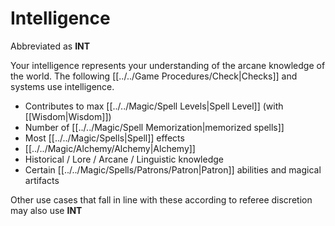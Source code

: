# Intelligence

Abbreviated as **INT**

Your intelligence represents your understanding of the arcane knowledge of the world. The following [[../../Game Procedures/Check\|Checks]] and systems use intelligence.

- Contributes to max [[../../Magic/Spell Levels\|Spell Level]] (with [[Wisdom\|Wisdom]])
- Number of [[../../Magic/Spell Memorization\|memorized spells]]
- Most [[../../Magic/Spells|Spell]] effects
- [[../../Magic/Alchemy/Alchemy\|Alchemy]]
- Historical / Lore / Arcane / Linguistic knowledge
- Certain [[../../Magic/Spells/Patrons/Patron\|Patron]] abilities and magical artifacts

Other use cases that fall in line with these according to referee discretion may also use **INT**